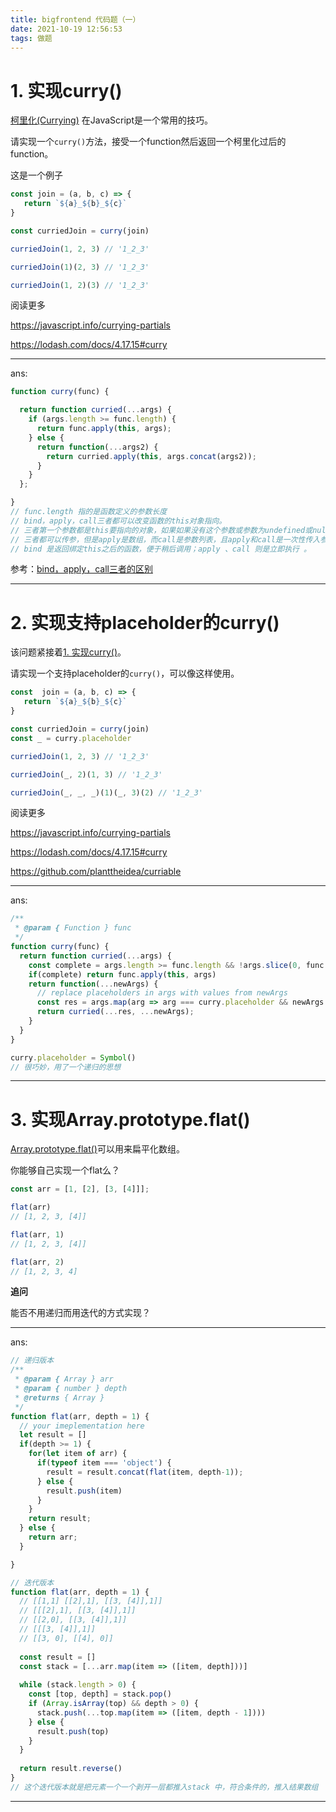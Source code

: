 ```yaml
---
title: bigfrontend 代码题（一）
date: 2021-10-19 12:56:53
tags: 做题
---
```


# 1. 实现curry()

[柯里化(Currying)](https://en.wikipedia.org/wiki/Currying) 在JavaScript是一个常用的技巧。

请实现一个`curry()`方法，接受一个function然后返回一个柯里化过后的function。

这是一个例子

```js
const join = (a, b, c) => {
   return `${a}_${b}_${c}`
}

const curriedJoin = curry(join)

curriedJoin(1, 2, 3) // '1_2_3'

curriedJoin(1)(2, 3) // '1_2_3'

curriedJoin(1, 2)(3) // '1_2_3'
```

阅读更多

https://javascript.info/currying-partials

https://lodash.com/docs/4.17.15#curry

------

ans:

```js
function curry(func) {

  return function curried(...args) {
    if (args.length >= func.length) {
      return func.apply(this, args);
    } else {
      return function(...args2) {
        return curried.apply(this, args.concat(args2));
      }
    }
  };

}
// func.length 指的是函数定义的参数长度
// bind，apply，call三者都可以改变函数的this对象指向。
// 三者第一个参数都是this要指向的对象，如果如果没有这个参数或参数为undefined或null，则默认指向全局window。
// 三者都可以传参，但是apply是数组，而call是参数列表，且apply和call是一次性传入参数，而bind可以分为多次传入。
// bind 是返回绑定this之后的函数，便于稍后调用；apply 、call 则是立即执行 。
```

参考：[bind，apply，call三者的区别](https://zhuanlan.zhihu.com/p/82340026)

<hr size="5px">

# 2. 实现支持placeholder的curry()

该问题紧接着[1. 实现curry()](https://bigfrontend.dev/zh/problem/implement-curry)。

请实现一个支持placeholder的`curry()`，可以像这样使用。

```js
const  join = (a, b, c) => {
   return `${a}_${b}_${c}`
}

const curriedJoin = curry(join)
const _ = curry.placeholder

curriedJoin(1, 2, 3) // '1_2_3'

curriedJoin(_, 2)(1, 3) // '1_2_3'

curriedJoin(_, _, _)(1)(_, 3)(2) // '1_2_3'
```

阅读更多

https://javascript.info/currying-partials

https://lodash.com/docs/4.17.15#curry

https://github.com/planttheidea/curriable

------

ans:

```js
/**
 * @param { Function } func
 */
function curry(func) {
  return function curried(...args) {
    const complete = args.length >= func.length && !args.slice(0, func.length).includes(curry.placeholder);
    if(complete) return func.apply(this, args)
    return function(...newArgs) {
      // replace placeholders in args with values from newArgs
      const res = args.map(arg => arg === curry.placeholder && newArgs.length ? newArgs.shift() : arg);
      return curried(...res, ...newArgs);
    }
  }
}

curry.placeholder = Symbol()
// 很巧妙，用了一个递归的思想
```

<hr size="5px">

# 3. 实现Array.prototype.flat()

[Array.prototype.flat()](https://developer.mozilla.org/en-US/docs/Web/JavaScript/Reference/Global_Objects/Array/flat)可以用来扁平化数组。

你能够自己实现一个flat么？

```js
const arr = [1, [2], [3, [4]]];

flat(arr)
// [1, 2, 3, [4]]

flat(arr, 1)
// [1, 2, 3, [4]]

flat(arr, 2)
// [1, 2, 3, 4]
```

**追问**

能否不用递归而用迭代的方式实现？

<hr>

ans:

```js
// 递归版本
/**
 * @param { Array } arr
 * @param { number } depth
 * @returns { Array }
 */
function flat(arr, depth = 1) {
  // your imeplementation here
  let result = []
  if(depth >= 1) {
    for(let item of arr) {
      if(typeof item === 'object') {
        result = result.concat(flat(item, depth-1));
      } else {
        result.push(item)
      }
    }
    return result;
  } else {
    return arr;
  }

}

// 迭代版本
function flat(arr, depth = 1) {
  // [[1,1] [[2],1], [[3, [4]],1]]
  // [[[2],1], [[3, [4]],1]]
  // [[2,0], [[3, [4]],1]]
  // [[[3, [4]],1]]
  // [[3, 0], [[4], 0]]
  
  const result = []
  const stack = [...arr.map(item => ([item, depth]))]
  
  while (stack.length > 0) {
    const [top, depth] = stack.pop()
    if (Array.isArray(top) && depth > 0) {
      stack.push(...top.map(item => ([item, depth - 1])))
    } else {
      result.push(top)
    }
  }
  
  return result.reverse()
}
// 这个迭代版本就是把元素一个一个剥开一层都推入stack 中，符合条件的，推入结果数组
```

<hr size="5px">



